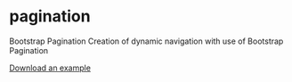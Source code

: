# pagination
Bootstrap Pagination
Creation of dynamic navigation with use of Bootstrap Pagination

[Download an example](https://github.com/Poznakomlus/pagination/archive/master.zip)
